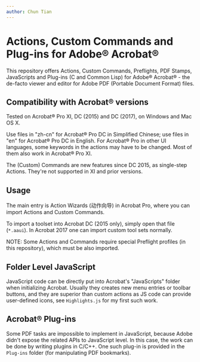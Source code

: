 ```yaml
---
author: Chun Tian
---
```


# Actions, Custom Commands and Plug-ins for Adobe® Acrobat®

This repository offers Actions, Custom Commands, Preflights, PDF Stamps, JavaScripts and Plug-ins (C and Common Lisp) for Adobe® Acrobat® - the de-facto viewer and editor for Adobe PDF (Portable Document Format) files.

## Compatibility with Acrobat® versions

Tested on Acrobat® Pro XI, DC (2015) and DC (2017), on Windows and Mac OS X.

Use files in "zh-cn" for Acrobat® Pro DC in Simplified Chinese; use files in "en" for Acrobat® Pro DC in English. For Acrobat® Pro in other UI languages, some keywords in the actions may have to be changed.  Most of them also work in Acrobat® Pro XI.

The (Custom) Commands are new features since DC 2015, as single-step Actions. They're not supported in XI and prior versions.

## Usage

The main entry is Action Wizards (动作向导) in Acrobat Pro, where you can import Actions and Custom Commands.

To import a toolset into Acrobat DC (2015 only), simply open that file (`*.aaui`). In Acrobat 2017 one can import custom tool sets normally.

NOTE: Some Actions and Commands require special Preflight profiles (in this repository), which must be also imported.

## Folder Level JavaScript

JavaScript code can be directly put into Acrobat's "JavaScripts" folder when initializing Acrobat. Usually they creates new menu entries or toolbar buttons, and they are superior than custom actions as JS code can provide user-defined icons, see `Highlights.js` for my first such work.

## Acrobat® Plug-ins

Some PDF tasks are impossible to implement in JavaScript, because Adobe didn't expose the related APIs to JavaScript level. In this case, the work can be done by writing plugins in C/C++. One such plug-in is provided in the `Plug-ins` folder (for manipulating PDF bookmarks).

